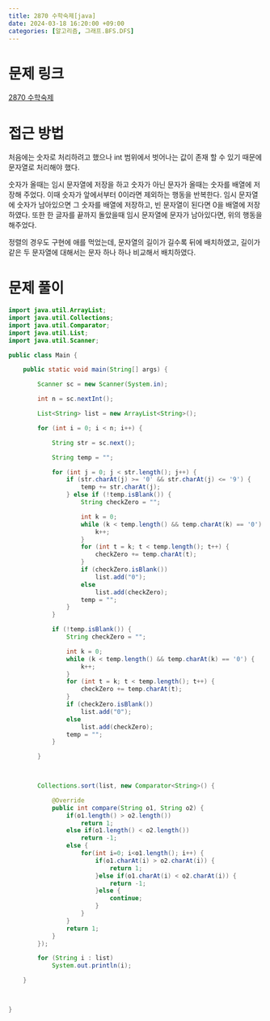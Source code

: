 ```yaml
---
title: 2870 수학숙제[java]
date: 2024-03-18 16:20:00 +09:00
categories: [알고리즘, 그래프.BFS.DFS]
---
```

# 문제 링크
[2870 수학숙제](https://www.acmicpc.net/problem/2870)

# 접근 방법
처음에는 숫자로 처리하려고 했으나 int 범위에서 벗어나는 값이 존재 할 수 있기 때문에 문자열로 처리해야 했다. 

숫자가 올때는 임시 문자열에 저장을 하고 숫자가 아닌 문자가 올때는 숫자를 배열에 저장해 주었다. 이때 숫자가 앞에서부터 0이라면 제외하는 행동을 반복한다. 임시 문자열에 숫자가 남아있으면 그 숫자를 배열에 저장하고, 빈 문자열이 된다면 0을 배열에 저장하였다. 또한 한 글자를 끝까지 돌았을때 임시 문자열에 문자가 남아있다면,
위의 행동을 해주었다.

정렬의 경우도 구현에 애를 먹었는데, 문자열의 길이가 길수록 뒤에 배치하였고, 길이가 같은 두 문자열에 대해서는 문자 하나 하나 비교해서 배치하였다.

# 문제 풀이
```java
import java.util.ArrayList;
import java.util.Collections;
import java.util.Comparator;
import java.util.List;
import java.util.Scanner;

public class Main {

	public static void main(String[] args) {

		Scanner sc = new Scanner(System.in);

		int n = sc.nextInt();

		List<String> list = new ArrayList<String>();

		for (int i = 0; i < n; i++) {

			String str = sc.next();

			String temp = "";

			for (int j = 0; j < str.length(); j++) {
				if (str.charAt(j) >= '0' && str.charAt(j) <= '9') {
					temp += str.charAt(j);
				} else if (!temp.isBlank()) {
					String checkZero = "";

					int k = 0;
					while (k < temp.length() && temp.charAt(k) == '0') {
						k++;
					}
					for (int t = k; t < temp.length(); t++) {
						checkZero += temp.charAt(t);
					}
					if (checkZero.isBlank())
						list.add("0");
					else
						list.add(checkZero);
					temp = "";
				}
			}

			if (!temp.isBlank()) {
				String checkZero = "";

				int k = 0;
				while (k < temp.length() && temp.charAt(k) == '0') {
					k++;
				}
				for (int t = k; t < temp.length(); t++) {
					checkZero += temp.charAt(t);
				}
				if (checkZero.isBlank())
					list.add("0");
				else
					list.add(checkZero);
				temp = "";
			}

		}

		

		Collections.sort(list, new Comparator<String>() {

			@Override
			public int compare(String o1, String o2) {
				if(o1.length() > o2.length())
					return 1;
				else if(o1.length() < o2.length())
					return -1;
				else {
					for(int i=0; i<o1.length(); i++) {
						if(o1.charAt(i) > o2.charAt(i)) {
							return 1;
						}else if(o1.charAt(i) < o2.charAt(i)) {
							return -1;
						}else {
							continue;
						}
					}
				}
				return 1;
			}
		});

		for (String i : list)
			System.out.println(i);

	}


	
}

```